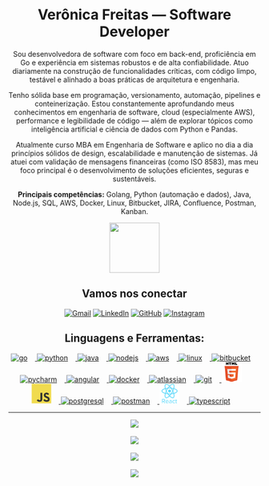 <div align="center">


<h1 align="center">Verônica Freitas — Software Developer</h1>

<p align="center">
Sou desenvolvedora de software com foco em back-end, proficiência em Go e experiência em sistemas robustos e de alta confiabilidade. Atuo diariamente na construção de funcionalidades críticas, com código limpo, testável e alinhado a boas práticas de arquitetura e engenharia.
</p>

<p align="center">
Tenho sólida base em programação, versionamento, automação, pipelines e conteinerização. Estou constantemente aprofundando meus conhecimentos em engenharia de software, cloud (especialmente AWS), performance e legibilidade de código — além de explorar tópicos como inteligência artificial e ciência de dados com Python e Pandas.
</p>

<p align="center">
Atualmente curso MBA em Engenharia de Software e aplico no dia a dia princípios sólidos de design, escalabilidade e manutenção de sistemas. Já atuei com validação de mensagens financeiras (como ISO 8583), mas meu foco principal é o desenvolvimento de soluções eficientes, seguras e sustentáveis.
</p>

<p align="center">
<strong>Principais competências:</strong> Golang, Python (automação e dados), Java, Node.js, SQL, AWS, Docker, Linux, Bitbucket, JIRA, Confluence, Postman, Kanban.
</p>

<img align="center" src="https://github.com/verofreitt/verofreitt/assets/113372101/ed1d1653-a6f0-4ec6-b7d1-6cf20e6d0d7b" width="100" height="100">


<h2 align="center">Vamos nos conectar</h2>

<p align="center">
	<a href="mailto:verofreitt@gmail.com"><img src="https://img.icons8.com/bubbles/50/000000/gmail.png" title='Gmail' alt="Gmail"/></a>
	<a href="https://www.linkedin.com/in/verofreitt/"><img src="https://img.icons8.com/bubbles/50/000000/linkedin.png" title='LinkedIn' alt="LinkedIn"/></a>
  <a href="https://github.com/verofreitt"><img src="https://img.icons8.com/bubbles/50/000000/github.png" title='GitHub' alt="GitHub"/></a>
	<a href="https://www.instagram.com/verofreitt/"><img src="https://img.icons8.com/bubbles/50/000000/instagram.png" alt="Instagram"/></a>
	
</p>

<h2 align="center">Linguagens e Ferramentas:</h2>
<p align="center">
<a href="https://go.dev/" target="_blank" rel="noreferrer"> <img src="https://icongr.am/devicon/go-original.svg" alt="go" width="40" height="40" style="margin-right: 15px;"/> </a>
<a href="https://www.python.org/" target="_blank" rel="noreferrer"> <img src="https://icongr.am/devicon/python-original.svg" alt="python" width="40" height="40" style="margin-right: 15px;"/> </a>
<a href="https://docs.oracle.com/en/java/"> <img src="https://icongr.am/devicon/java-original.svg" alt="java" width="40" height="40" style="margin-right: 15px;"/> </a> 
<a href="https://nodejs.org" target="_blank" rel="noreferrer"> <img src="https://icongr.am/devicon/nodejs-original.svg" alt="nodejs" width="40" height="40" style="margin-right: 15px;"/> </a>
<a href="https://aws.amazon.com/" target="_blank" rel="noreferrer"> <img src="https://icongr.am/devicon/amazonwebservices-original.svg" alt="aws" width="40" height="40" style="margin-right: 15px;"/> </a>
<a href="https://www.linux.org/" target="_blank" rel="noreferrer"> <img src="https://icongr.am/devicon/linux-original.svg" alt="linux" width="40" height="40" style="margin-right: 15px;"/> </a>
<a href="https://bitbucket.org/" target="_blank" rel="noreferrer"> <img src="https://icongr.am/devicon/bitbucket-original.svg" alt="bitbucket" width="40" height="40" style="margin-right: 15px;"/> </a>
<a href="https://www.jetbrains.com/pycharm/" target="_blank" rel="noreferrer"> <img src="https://icongr.am/devicon/pycharm-original.svg" alt="pycharm" width="40" height="40" style="margin-right: 15px;"/> </a>
<a href="https://angular.io" target="_blank" rel="noreferrer"> <img src="https://angular.io/assets/images/logos/angular/angular.svg" alt="angular" width="40" height="40" style="margin-right: 15px;"/> </a>
<a href="https://www.docker.com/" target="_blank" rel="noreferrer"> <img src="https://icongr.am/devicon/docker-original.svg" alt="docker" width="40" height="40" style="margin-right: 15px;"/> </a>
<a href="https://www.atlassian.com" target="_blank" rel="noreferrer"> <img src="https://icongr.am/devicon/confluence-original.svg" alt="atlassian" width="40" height="40" style="margin-right: 15px;"/> </a>
<a href="https://git-scm.com/" target="_blank" rel="noreferrer"> <img src="https://www.vectorlogo.zone/logos/git-scm/git-scm-icon.svg" alt="git" width="40" height="40" style="margin-right: 15px;"/> </a> 
<a href="https://www.w3.org/html/" target="_blank" rel="noreferrer"> <img src="https://raw.githubusercontent.com/devicons/devicon/master/icons/html5/html5-original-wordmark.svg" alt="html5" width="40" height="40" style="margin-right: 15px;"/> </a> 
<a href="https://developer.mozilla.org/en-US/docs/Web/JavaScript" target="_blank" rel="noreferrer"> <img src="https://raw.githubusercontent.com/devicons/devicon/master/icons/javascript/javascript-original.svg" alt="javascript" width="40" height="40" style="margin-right: 15px;"/> </a> 
<a href="https:" target="_blank" rel="noreferrer"> <img src="https://icongr.am/devicon/postgresql-original.svg" alt="postgresql" width="40" height="40" style="margin-right: 15px;"/> </a>
<a href="https://postman.com" target="_blank" rel="noreferrer"> <img src="https://www.vectorlogo.zone/logos/getpostman/getpostman-icon.svg" alt="postman" width="40" height="40" style="margin-right: 15px;"/> </a>
<a href="https://reactjs.org/" target="_blank" rel="noreferrer"> <img src="https://raw.githubusercontent.com/devicons/devicon/master/icons/react/react-original-wordmark.svg" alt="react" width="40" height="40" style="margin-right: 15px;"/> </a>
<a href="https://www.typescriptlang.org/" target="_blank" rel="noreferrer"> <img src="https://icongr.am/devicon/typescript-plain.svg" alt="typescript" width="40" height="40" style="margin-right: 15px;"/> </a>
</p>

-------



![](https://komarev.com/ghpvc/?username=verofreitt)

![](https://github-readme-stats.vercel.app/api?username=verofreitt&theme=tokyonight&show_icons=true&count_private=true&include_all_commits=true)

![](http://github-readme-streak-stats.herokuapp.com?user=verofreitt&theme=tokyonight&count_private=true&include_all_commits=true)

![](https://github-readme-stats.vercel.app/api/top-langs?username=verofreitt&show_icons=true&theme=tokyonight)

<div>

